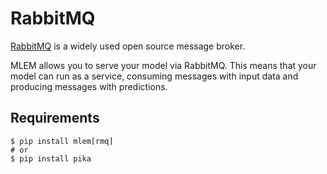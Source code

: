 # RabbitMQ

[RabbitMQ](https://www.rabbitmq.com) is a widely used open source message
broker.

MLEM allows you to serve your model via RabbitMQ. This means that your model can
run as a service, consuming messages with input data and producing messages with
predictions.

## Requirements

```cli
$ pip install mlem[rmq]
# or
$ pip install pika
```
